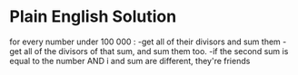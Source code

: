 # Plain English Solution
for every number under 100 000 :
    -get all of their divisors and sum them
    -get all of the divisors of that sum, and sum them too.
    -if the second sum is equal to the number AND i and sum are different, they're friends